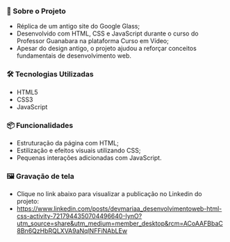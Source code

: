 ### 📂 Sobre o Projeto

* Réplica de um antigo site do Google Glass;
* Desenvolvido com HTML, CSS e JavaScript durante o curso do Professor Guanabara na plataforma Curso em Vídeo;
* Apesar do design antigo, o projeto ajudou a reforçar conceitos fundamentais de desenvolvimento web.
  
### 🛠 Tecnologias Utilizadas

* HTML5
* CSS3
* JavaScript
  
### 📦 Funcionalidades

* Estruturação da página com HTML;
* Estilização e efeitos visuais utilizando CSS;
* Pequenas interações adicionadas com JavaScript.
  
### 🖼 Gravação de tela
* Clique no link abaixo para visualizar a publicação no Linkedin do projeto:
* https://www.linkedin.com/posts/devmariaa_desenvolvimentoweb-html-css-activity-7217944350704496640-IynO?utm_source=share&utm_medium=member_desktop&rcm=ACoAAFBbaC8Bn6QzHbRQLXVA9aNqlNFFiNAbLEw
